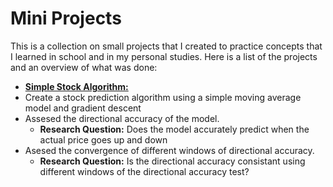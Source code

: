 # Mini Projects

This is a collection on small projects that I created to practice concepts that I learned in school and in my personal studies.
Here is a list of the projects and an overview of what was done:

* <u>**Simple Stock Algorithm:**</u>
* Create a stock prediction algorithm using a simple moving average model and gradient descent
* Assesed the directional accuracy of the model.
   * **Research Question:** Does the model accurately predict when the actual price goes up and down
* Asesed the convergence of different windows of directional accuracy.
   *  **Research Question:** Is the directional accuracy consistant using different windows of the directional accuracy test?   
